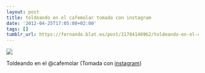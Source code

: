 ```yaml
---
layout: post
title: toldeando en el cafemolar tomada con instagram
date: '2012-04-25T17:05:00+02:00'
tags: []
tumblr_url: https://fernando.blat.es/post/21784148962/toldeando-en-el-cafemolar-tomada-con-instagram
---
```

 ![](/tumblr_files/tumblr_m31j8dxd1U1qz4y16o1_640.jpg)  

Toldeando en el @cafemolar (Tomada con [instagram](http://instagr.am))
